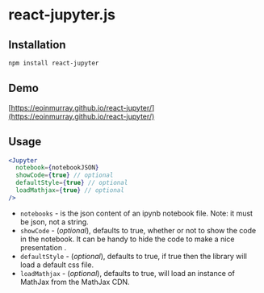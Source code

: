 # react-jupyter.js

## Installation

```bash
npm install react-jupyter
```

## Demo

[https://eoinmurray.github.io/react-jupyter/](https://eoinmurray.github.io/react-jupyter/)

## Usage

```jsx
<Jupyter
  notebook={notebookJSON}
  showCode={true} // optional
  defaultStyle={true} // optional
  loadMathjax={true} // optional
/>
```

- `notebooks` - is the json content of an ipynb notebook file. Note: it must be json, not a string.
- `showCode` - (_optional_), defaults to true, whether or not to show the code in the notebook. It can be handy to hide the code to make a nice presentation .
- `defaultStyle` - (_optional_), defaults to true, if true then the library will load a default css file.
- `loadMathjax` - (_optional_), defaults to true, will load an instance of MathJax from the MathJax CDN.
